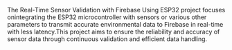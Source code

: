 The Real-Time Sensor Validation with Firebase Using ESP32 project focuses onintegrating the ESP32 microcontroller with sensors or various other parameters to transmit accurate environmental data to Firebase in real-time with less latency.This project aims to ensure the reliability and accuracy of sensor data through continuous validation and efficient data handling.